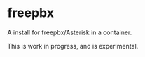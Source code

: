 # freepbx
A install for freepbx/Asterisk in a container.

This is work in progress, and is experimental.
